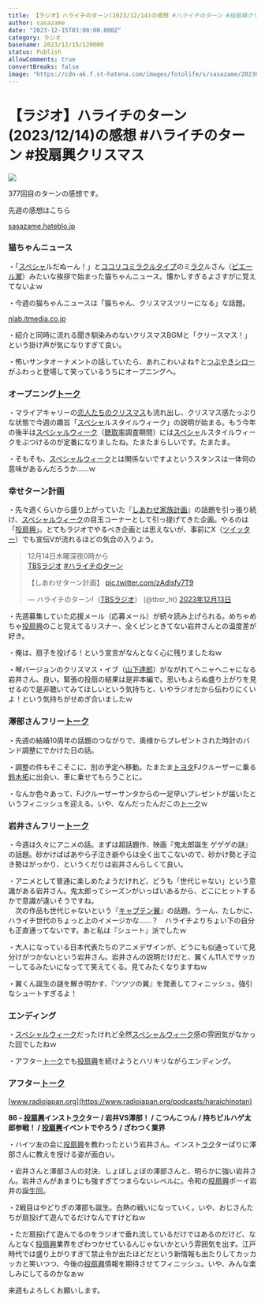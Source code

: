 ```yaml
---
title: 【ラジオ】ハライチのターン(2023/12/14)の感想 #ハライチのターン #投扇興クリスマス
author: sasazame
date: "2023-12-15T03:00:00.000Z"
category: ラジオ
basename: 2023/12/15/120000
status: Publish
allowComments: true
convertBreaks: false
image: "https://cdn-ak.f.st-hatena.com/images/fotolife/s/sasazame/20230728/20230728131236.png"
---
```

# 【ラジオ】ハライチのターン(2023/12/14)の感想 #ハライチのターン #投扇興クリスマス

![](https://cdn-ak.f.st-hatena.com/images/fotolife/s/sasazame/20230728/20230728131236.png)

377回目のターンの感想です。

<!-- Extended Body -->

先週の感想はこちら

[sasazame.hateblo.jp](https://sasazame.hateblo.jp/entry/2023/12/09/120000)

### 猫ちゃんニュース

・「[スペシャ](https://d.hatena.ne.jp/keyword/%A5%B9%A5%DA%A5%B7%A5%E3)ルだぬーん！」と[ココリコミラクルタイプ](https://d.hatena.ne.jp/keyword/%A5%B3%A5%B3%A5%EA%A5%B3%A5%DF%A5%E9%A5%AF%A5%EB%A5%BF%A5%A4%A5%D7)のミ[ラク](https://d.hatena.ne.jp/keyword/%A5%E9%A5%AF)ルさん（[ピエール瀧](https://d.hatena.ne.jp/keyword/%A5%D4%A5%A8%A1%BC%A5%EB%C2%ED)）みたいな挨拶で始まった猫ちゃんニュース。懐かしすぎるよさすがに覚えてないよｗ

・今週の猫ちゃんニュースは「猫ちゃん、クリスマスツリーになる」な話題。

[nlab.itmedia.co.jp](https://nlab.itmedia.co.jp/nl/articles/2312/08/news172.html)

・紹介と同時に流れる聞き馴染みのないクリスマスBGMと「クリースマス！」という掛け声が気になりすぎて良い。

・怖いサンタオーナメントの話していたら、あれこわいよね↑と[つぶやきシロー](https://d.hatena.ne.jp/keyword/%A4%C4%A4%D6%A4%E4%A4%AD%A5%B7%A5%ED%A1%BC)がふわっと登場して笑っているうちにオープニングへ。

### オープニング[トーク](https://d.hatena.ne.jp/keyword/%A5%C8%A1%BC%A5%AF)

・マライアキャリーの[恋人たちのクリスマス](https://d.hatena.ne.jp/keyword/%CE%F8%BF%CD%A4%BF%A4%C1%A4%CE%A5%AF%A5%EA%A5%B9%A5%DE%A5%B9)も流れ出し、クリスマス感たっぷりな状態で今週の趣旨「[スペシャ](https://d.hatena.ne.jp/keyword/%A5%B9%A5%DA%A5%B7%A5%E3)ルスタイルウィーク」の説明が始まる。もう今年の後半は[スペシャルウィーク](https://d.hatena.ne.jp/keyword/%A5%B9%A5%DA%A5%B7%A5%E3%A5%EB%A5%A6%A5%A3%A1%BC%A5%AF)（[聴取率](https://d.hatena.ne.jp/keyword/%C4%B0%BC%E8%CE%A8)調査期間）には[スペシャ](https://d.hatena.ne.jp/keyword/%A5%B9%A5%DA%A5%B7%A5%E3)ルスタイルウィークをぶつけるのが定番になりましたね。たまたまらしいです。たまたま。 [](https://kisspress.jp/articles/45772/)

・そもそも、[スペシャルウィーク](https://d.hatena.ne.jp/keyword/%A5%B9%A5%DA%A5%B7%A5%E3%A5%EB%A5%A6%A5%A3%A1%BC%A5%AF)とは関係ないですよというスタンスは一体何の意味があるんだろうか……ｗ

### 幸せターン計画

・先々週くらいから盛り上がっていた『[しあわせ家族計画](https://d.hatena.ne.jp/keyword/%A4%B7%A4%A2%A4%EF%A4%BB%B2%C8%C2%B2%B7%D7%B2%E8)』の話題を引っ張り続け、[スペシャルウィーク](https://d.hatena.ne.jp/keyword/%A5%B9%A5%DA%A5%B7%A5%E3%A5%EB%A5%A6%A5%A3%A1%BC%A5%AF)の目玉コーナーとして引っ提げてきた企画。やるのは「[投扇興](https://d.hatena.ne.jp/keyword/%C5%EA%C0%F0%B6%BD)」。とてもラジオでやるべき企画とは思えないが、事前にX（[ツイッター](https://d.hatena.ne.jp/keyword/%A5%C4%A5%A4%A5%C3%A5%BF%A1%BC)）でも宣伝Vが流れるほどの気合の入りよう。

> 12月14日木曜深夜0時から  
> [TBSラジオ](https://d.hatena.ne.jp/keyword/TBS%A5%E9%A5%B8%A5%AA) [#ハライチのターン](https://twitter.com/hashtag/%E3%83%8F%E3%83%A9%E3%82%A4%E3%83%81%E3%81%AE%E3%82%BF%E3%83%BC%E3%83%B3?src=hash&ref_src=twsrc%5Etfw)  
>   
> 【しあわせターン計画】 [pic.twitter.com/zAdIsfy7T9](https://t.co/zAdIsfy7T9)
> 
> — ハライチのターン!（[TBSラジオ](https://d.hatena.ne.jp/keyword/TBS%A5%E9%A5%B8%A5%AA)） (@tbsr\_ht) [2023年12月13日](https://twitter.com/tbsr_ht/status/1734878343215116592?ref_src=twsrc%5Etfw)

・先週募集していた応援メール（応募メール）が続々読み上げられる。めちゃめちゃ[投扇興](https://d.hatena.ne.jp/keyword/%C5%EA%C0%F0%B6%BD)のこと覚えてるリスナー、全くピンときてない岩井さんとの温度差が好き。

・俺は、扇子を投げる！という宣言がなんとなく心に残りましたねｗ

・琴バージョンのクリスマス・イブ（[山下達郎](https://d.hatena.ne.jp/keyword/%BB%B3%B2%BC%C3%A3%CF%BA)）がながれてヘニャヘニャになる岩井さん、良い。緊張の投扇の結果は是非本編で。思いもよらぬ盛り上がりを見せるので是非聴いてみてほしいという気持ちと、いやラジオだから伝わりにくいよ！という気持ちがせめぎ合いましたｗ

### 澤部さんフリー[トーク](https://d.hatena.ne.jp/keyword/%A5%C8%A1%BC%A5%AF)

・先週の結婚10周年の話題のつながりで、奥様からプレゼントされた時計のバンド調整にでかけた日の話。

・調整の件もそこそこに、別の予定へ移動。たまたま[トヨタ](https://d.hatena.ne.jp/keyword/%A5%C8%A5%E8%A5%BF)FJクルーザーに乗る[鈴木拓](https://d.hatena.ne.jp/keyword/%CE%EB%CC%DA%C2%F3)に出会い、車に乗せてもらうことに。

・なんか色々あって、FJクルーザーサンタからの一足早いプレゼントが届いたというフィニッシュを迎える。いや、なんだったんだこの[トーク](https://d.hatena.ne.jp/keyword/%A5%C8%A1%BC%A5%AF)ｗ

### 岩井さんフリー[トーク](https://d.hatena.ne.jp/keyword/%A5%C8%A1%BC%A5%AF)

・今週は久々にアニメの話。まずは超話題作、映画『鬼太郎誕生 ゲゲゲの謎』の話題。砂かけばばあやら子泣き爺やらは全く出てこないので、砂かけ勢と子泣き勢はがっかり、というくだりは岩井さんらしくて良い。

・アニメとして普通に楽しめたようだけれど、どうも「世代じゃない」という意識がある岩井さん。鬼太郎ってシーズンがいっぱいあるから、どこにヒットするかで意識が違いそうですね。  
　次の作品も世代じゃないという『[キャプテン翼](https://d.hatena.ne.jp/keyword/%A5%AD%A5%E3%A5%D7%A5%C6%A5%F3%CD%E3)』の話題。うーん、たしかに、ハライチ世代のちょっと上のイメージかな……？　ハライチよりちょい下の自分も正直通ってないです。あと私は『シュート』派でしたｗ

・大人になっている日本代表たちのアニメデザインが、どうにも似通っていて見分けがつかないという岩井さん。岩井さんの説明だけだと、翼くん11人でサッカーしてるみたいになってて笑えてくる。見てみたくなりますねｗ

・翼くん誕生の謎を解き明かす、『ツツツの翼』を発表してフィニッシュ。強引なシュートすぎるよ！

### エンディング

・[スペシャルウィーク](https://d.hatena.ne.jp/keyword/%A5%B9%A5%DA%A5%B7%A5%E3%A5%EB%A5%A6%A5%A3%A1%BC%A5%AF)だったけれど全然[スペシャルウィーク](https://d.hatena.ne.jp/keyword/%A5%B9%A5%DA%A5%B7%A5%E3%A5%EB%A5%A6%A5%A3%A1%BC%A5%AF)感の雰囲気がなかった回でしたねｗ

・アフター[トーク](https://d.hatena.ne.jp/keyword/%A5%C8%A1%BC%A5%AF)でも[投扇興](https://d.hatena.ne.jp/keyword/%C5%EA%C0%F0%B6%BD)を続けようとハリキリながらエンディング。

### アフター[トーク](https://d.hatena.ne.jp/keyword/%A5%C8%A1%BC%A5%AF)

[www.radiojapan.org](https://www.radiojapan.org/podcasts/haraichinotan)

**86 - [投扇興](https://d.hatena.ne.jp/keyword/%C5%EA%C0%F0%B6%BD)インスト[ラク](https://d.hatena.ne.jp/keyword/%A5%E9%A5%AF)ター / 岩井VS澤部！ / こつんこつん / 持ちビルハゲ太郎参戦！ / [投扇興](https://d.hatena.ne.jp/keyword/%C5%EA%C0%F0%B6%BD)イベントでやろう / ざわつく業界**

・ハイツ友の会に[投扇興](https://d.hatena.ne.jp/keyword/%C5%EA%C0%F0%B6%BD)を教わったという岩井さん。インスト[ラク](https://d.hatena.ne.jp/keyword/%A5%E9%A5%AF)ターばりに澤部さんに教えを授ける姿が面白い。

・岩井さんと澤部さんの対決、しょぼしょぼの澤部さんと、明らかに強い岩井さん。岩井さんがあまりにも強すぎてつまらないレベルに。令和の[投扇興](https://d.hatena.ne.jp/keyword/%C5%EA%C0%F0%B6%BD)ボーイ岩井の誕生回。

・2戦目はやどりぎの澤部も誕生。白熱の戦いになっていく。いや、おじさんたちが扇投げて遊んでるだけなんですけどねｗ

・ただ扇投げて遊んでるのをラジオで垂れ流しているだけではあるのだけど、なんとなく[投扇興](https://d.hatena.ne.jp/keyword/%C5%EA%C0%F0%B6%BD)業界をざわつかせているんじゃないかという雰囲気を出す。江戸時代では盛り上がりすぎて禁止令が出たほどだという新情報も出たりしてカッカッカと笑いつつ、今後の[投扇興](https://d.hatena.ne.jp/keyword/%C5%EA%C0%F0%B6%BD)情報を期待させてフィニッシュ。いや、みんな楽しみにしてるのかなぁｗ

来週もよろしくお願いします。
